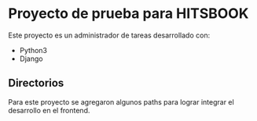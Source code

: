 # Proyecto de prueba para HITSBOOK
Este proyecto es un administrador de tareas desarrollado con:
* Python3
* Django

## Directorios
Para este proyecto se agregaron algunos paths para lograr integrar el desarrollo en el frontend.
